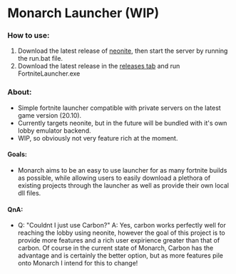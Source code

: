 # Monarch Launcher (WIP)

### How to use:
1. Download the latest release of [neonite](https://github.com/NeoniteDev/NeoniteV2), then start the server by running the run.bat file.
2. Download the latest release in the [releases tab](https://github.com/fortmods/Monarch/releases) and run FortniteLauncher.exe

### About:
- Simple fortnite launcher compatible with private servers on the latest game version (20.10).
- Currently targets neonite, but in the future will be bundled with it's own lobby emulator backend.
- WIP, so obviously not very feature rich at the moment.

#### Goals:
- Monarch aims to be an easy to use launcher for as many fortnite builds as possible, while allowing users to easily download a plethora of existing projects through the launcher as well as provide their own local dll files.

#### QnA:
- Q: "Couldnt I just use Carbon?" A: Yes, carbon works perfectly well for reaching the lobby using neonite, however the goal of this project is to provide more features and a rich user expirience greater than that of carbon. Of course in the current state of Monarch, Carbon has the advantage and is certainly the better option, but as more features pile onto Monarch I intend for this to change!
